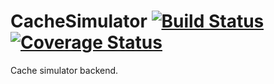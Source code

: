 # CacheSimulator [![Build Status](https://travis-ci.org/KosherBacon/CacheSimulator.png)](https://travis-ci.org/KosherBacon/CacheSimulator) [![Coverage Status](https://coveralls.io/repos/github/KosherBacon/CacheSimulator/badge.svg?branch=reimplementation)](https://coveralls.io/github/KosherBacon/CacheSimulator?branch=reimplementation)
Cache simulator backend.
